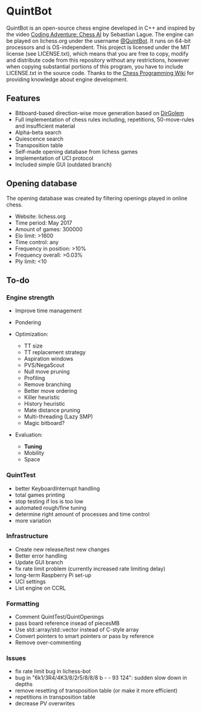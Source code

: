 # QuintBot
QuintBot is an open-source chess engine developed in C++ and inspired by the video [Coding Adventure: Chess AI](https://www.youtube.com/watch?v=U4ogK0MIzqk) by Sebastian Lague.
The engine can be played on lichess.org under the username [@QuintBot](https://lichess.org/@/QuintBot). It runs on 64-bit processors and is OS-independent.
This project is licensed under the MIT license (see LICENSE.txt), which means that you are free to copy, modify and distribute code from this repository without any restrictions, however when copying substantial portions of this program, you have to include LICENSE.txt in the source code.
Thanks to the [Chess Programming Wiki](https://www.chessprogramming.org/Main_Page) for providing knowledge about engine development.

## Features
- Bitboard-based direction-wise move generation based on [DirGolem](https://www.chessprogramming.org/DirGolem)
- Full implementation of chess rules including, repetitions, 50-move-rules and insufficient material
- Alpha-beta search
- Quiescence search
- Transposition table
- Self-made opening database from lichess games
- Implementation of UCI protocol
- Included simple GUI (outdated branch)

## Opening database
The opening database was created by filtering openings played in online chess.
- Website: lichess.org
- Time period: May 2017
- Amount of games: 300000
- Elo limit: >1600
- Time control: any
- Frequency in position: >10%
- Frequency overall: >0.03%
- Ply limit: <10

## To-do
### Engine strength
- Improve time management
- Pondering
- Optimization:
	- TT size
	- TT replacement strategy
    - Aspiration windows
	- PVS/NegaScout
	- Null move pruning
	- Profiling
	- Remove branching
	- Better move ordering
	- Killer heuristic
	- History heuristic
	- Mate distance pruning
	- Multi-threading (Lazy SMP)
	- Magic bitboard?

- Evaluation:
	- **Tuning**
	- Mobility
	- Space

### QuintTest
- better KeyboardInterrupt handling
- total games printing
- stop testing if los is too low
- automated rough/fine tuning
- determine right amount of processes and time control
- more variation

### Infrastructure
- Create new release/test new changes
- Better error handling
- Update GUI branch
- fix rate limit problem (currently increased rate limiting delay)
- long-term Raspberry Pi set-up
- UCI settings
- List engine on CCRL

### Formatting
- Comment QuintTest/QuintOpenings
- pass board reference insead of piecesMB
- Use std::array/std::vector instead of C-style array
- Convert pointers to smart pointers or pass by reference
- Remove over-commenting

### Issues
- fix rate limit bug in lichess-bot
- bug in "6k1/3R4/4K3/8/2r5/8/8/8 b - - 93 124": sudden slow down in depths
- remove resetting of transposition table (or make it more efficient)
- repetitions in transposition table
- decrease PV overwrites